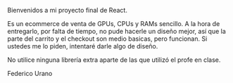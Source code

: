 Bienvenidos a mi proyecto final de React.

Es un ecommerce de venta de GPUs, CPUs y RAMs sencillo. 
A la hora de entregarlo, por falta de tiempo, no pude
hacerle un diseño mejor, así que la parte del carrito y el checkout
son medio basicas, pero funcionan. Si ustedes me lo piden, 
intentaré darle algo de diseño.

No utilice ninguna librería extra aparte de las que utilizó
el profe en clase.

Federico Urano